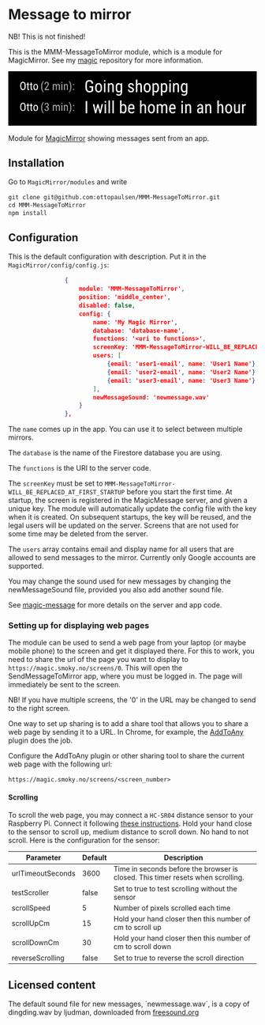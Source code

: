# Message to mirror

NB! This is not finished!

This is the MMM-MessageToMirror module, which is a module for MagicMirror. See my [magic](https://github.com/ottopaulsen/magic) repository for more information.

![Screenshot](doc/screenshot.png)

Module for [MagicMirror](https://github.com/MichMich/MagicMirror/) showing messages sent from an app.

## Installation

Go to `MagicMirror/modules` and write

    git clone git@github.com:ottopaulsen/MMM-MessageToMirror.git
    cd MMM-MessageToMirror
    npm install

## Configuration

This is the default configuration with description. Put it in the `MagicMirror/config/config.js`:

```json
                {
                	module: 'MMM-MessageToMirror',
                    position: 'middle_center',
                    disabled: false,
                	config: {
                        name: 'My Magic Mirror',
                        database: 'database-name',
                        functions: '<uri to functions>',
                        screenKey: 'MMM-MessageToMirror-WILL_BE_REPLACED_AT_FIRST_STARTUP', // MMM-MessageToMirror-WILL_BE_REPLACED_AT_FIRST_STARTUP
                        users: [
                            {email: 'user1-email', name: 'User1 Name'},
                            {email: 'user2-email', name: 'User2 Name'},
                            {email: 'user3-email', name: 'User3 Name'}
                        ],
                        newMessageSound: 'newmessage.wav'
                	}
                },
```

The `name` comes up in the app. You can use it to select between multiple mirrors.

The `database` is the name of the Firestore database you are using.

The `functions` is the URI to the server code.

The `screenKey` must be set to `MMM-MessageToMirror-WILL_BE_REPLACED_AT_FIRST_STARTUP` before you start the first time. At startup, the screen is registered in the MagicMessage server, and given a unique key. The module will automatically update the config file with the key when it is created. On subsequent startups, the key will be reused, and the legal users will be updated on the server. Screens that are not used for some time may be deleted from the server.

The `users` array contains email and display name for all users that are allowed to send messages to the mirror. Currently only Google accounts are supported.

You may change the sound used for new messages by changing the newMessageSound file, provided you also add another sound file.

See [magic-message](https://github.com/ottopaulsen/magic-message) for more details on the server and app code.

### Setting up for displaying web pages

The module can be used to send a web page from your laptop (or maybe mobile phone) to the screen and get it displayed there. For this to work, you need to share the url of the page you want to display to `https://magic.smoky.no/screens/0`. This will open the SendMessageToMirror app, where you must be logged in. The page will immediately be sent to the screen.

NB! If you have multiple screens, the '0' in the URL may be changed to send to the right screen.

One way to set up sharing is to add a share tool that allows you to share a web page by sending it to a URL. In Chrome, for example, the [AddToAny](https://chrome.google.com/webstore/detail/addtoany-share-anywhere/ffpgijchhhkhnokafdeklpllijgnbche) plugin does the job.

Configure the AddToAny plugin or other sharing tool to share the current web page with the following url:

```
https://magic.smoky.no/screens/<screen_number>
```

#### Scrolling

To scroll the web page, you may connect a `HC-SR04` distance sensor to your Raspberry Pi. Connect it following [these instructions](https://tutorials-raspberrypi.com/raspberry-pi-ultrasonic-sensor-hc-sr04/).
Hold your hand close to the sensor to scroll up, medium distance to scroll down. No hand to not scroll. Here is the configuration for the sensor:

| Parameter         | Default | Description                                                                     |
| ----------------- | ------- | ------------------------------------------------------------------------------- |
| urlTimeoutSeconds | 3600    | Time in seconds before the browser is closed. This timer resets when scrolling. |
| testScroller      | false   | Set to true to test scrolling without the sensor                                |
| scrollSpeed       | 5       | Number of pixels scrolled each time                                             |
| scrollUpCm        | 15      | Hold your hand closer then this number of cm to scroll up                       |
| scrollDownCm      | 30      | Hold your hand closer then this number of cm to scroll down                     |
| reverseScrolling  | false   | Set to true to reverse the scroll direction                                     |

## Licensed content

The default sound file for new messages, ´newmessage.wav´, is a copy of dingding.wav by ljudman, downloaded from [freesound.org](https://freesound.org/s/33244/)
